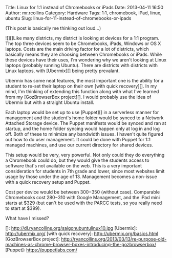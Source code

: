 Title: Linux for 1:1 instead of Chromebooks or iPads
Date: 2013-04-11 16:50
Author: mr.rcollins
Category: Hardware
Tags: 1:1, chromebook, iPad, linux, ubuntu
Slug: linux-for-11-instead-of-chromebooks-or-ipads

(This post is basically me thinking out loud...)

![][]Like many districts, my district is looking at devices for a 1:1
program. The top three devices seem to be Chromebooks, iPads, Windows or
OS X laptops. Costs are the main driving factor for a lot of districts,
which basically means they are choosing between Chromebooks or iPads.
While these devices have their uses, I'm wondering why we aren't looking
at Linux laptops (probably running Ubuntu). There are districts with
districts with Linux laptops, with [Ubermix][] being pretty prevalant.

Ubermix has some neat features, the most important one is the ability
for a student to re-set their laptop on their own [with quick
recovery][]. In my mind, I'm thinking of extending this function along
with what I've learned from my [GozBrowserBox project][]. I would
probably use the idea of Ubermix but with a straight Ubuntu install.

Each laptop would be set up to use [Puppet][] in a serverless manner for
management and the student's home folder would be synced to a Network
Attached Storage device. The Puppet manifests would be synced and ran at
startup, and the home folder syncing would happen only at log in and log
off. Both of these to minimize any bandwidth issues. I haven't quite
figured out how to do user management. It could be done with Puppet for
1:1 managed machines, and use our current directory for shared devices.

This setup would be very, very powerful. Not only could they do
everything a Chromebook could do, but they would give the students
access to software that's not available on the web. This is a very
important consideration for students in 7th grade and lower, since most
websites limit usage by those under the age of 13. Management becomes a
non-issue with a quick recovery setup and Puppet.

Cost per device would be between $300-$350 (without case). Comparable
Chromebooks cost $280-$310 with Google Management, and the iPad mini
starts at $329 (but can't be used with the PARCC tests, so you really
need to start at $399).

What have I missed?

  []: http://dl.ryancollins.org/saigonubuntulinux10.jpg
  [Ubermix]: http://ubermix.org/
  [with quick recovery]: http://ubermix.org/basics.html
  [GozBrowserBox project]: http://ryancollins.org/2013/03/13/re-purpose-old-machines-as-chrome-browser-boxes-introducing-the-gozbrowserbox/
  [Puppet]: https://puppetlabs.com/
